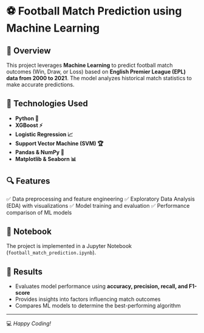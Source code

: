 # ⚽ Football Match Prediction using Machine Learning

## 📌 Overview
This project leverages **Machine Learning** to predict football match outcomes (Win, Draw, or Loss) based on **English Premier League (EPL) data from 2000 to 2021**. The model analyzes historical match statistics to make accurate predictions.

## 🚀 Technologies Used
- **Python 🐍**
- **XGBoost ⚡**
- **Logistic Regression 📈**
- **Support Vector Machine (SVM) 🏆**
- **Pandas & NumPy 🔢**
- **Matplotlib & Seaborn 📊**

## 🔍 Features
✅ Data preprocessing and feature engineering
✅ Exploratory Data Analysis (EDA) with visualizations
✅ Model training and evaluation
✅ Performance comparison of ML models

## 📂 Notebook
The project is implemented in a Jupyter Notebook (`football_match_prediction.ipynb`).

## 🎯 Results
- Evaluates model performance using **accuracy, precision, recall, and F1-score**
- Provides insights into factors influencing match outcomes
- Compares ML models to determine the best-performing algorithm

---
💻 *Happy Coding!*

